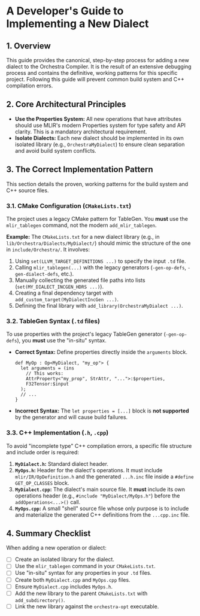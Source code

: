 # A Developer's Guide to Implementing a New Dialect

## 1. Overview

This guide provides the canonical, step-by-step process for adding a new dialect to the Orchestra Compiler. It is the result of an extensive debugging process and contains the definitive, working patterns for this specific project. Following this guide will prevent common build system and C++ compilation errors.

## 2. Core Architectural Principles

*   **Use the Properties System:** All new operations that have attributes should use MLIR's modern Properties system for type safety and API clarity. This is a mandatory architectural requirement.
*   **Isolate Dialects:** Each new dialect should be implemented in its own isolated library (e.g., `OrchestraMyDialect`) to ensure clean separation and avoid build system conflicts.

## 3. The Correct Implementation Pattern

This section details the proven, working patterns for the build system and C++ source files.

### 3.1. CMake Configuration (`CMakeLists.txt`)

The project uses a legacy CMake pattern for TableGen. You **must** use the `mlir_tablegen` command, not the modern `add_mlir_tablegen`.

**Example:** The `CMakeLists.txt` for a new dialect library (e.g., in `lib/Orchestra/Dialects/MyDialect/`) should mimic the structure of the one in `include/Orchestra/`. It involves:
1.  Using `set(LLVM_TARGET_DEFINITIONS ...)` to specify the input `.td` file.
2.  Calling `mlir_tablegen(...)` with the legacy generators (`-gen-op-defs`, `-gen-dialect-defs`, etc.).
3.  Manually collecting the generated file paths into lists (`set(MY_DIALECT_INCGEN_HDRS ...)`).
4.  Creating a final dependency target with `add_custom_target(MyDialectIncGen ...)`.
5.  Defining the final library with `add_library(OrchestraMyDialect ...)`.

### 3.2. TableGen Syntax (`.td` files)

To use properties with the project's legacy TableGen generator (`-gen-op-defs`), you **must** use the "in-situ" syntax.

*   **Correct Syntax:** Define properties directly inside the `arguments` block.
    ```tablegen
    def MyOp : Op<MyDialect, "my_op"> {
      let arguments = (ins
        // This works:
        AttrProperty<"my_prop", StrAttr, "...">:$properties,
        F32Tensor:$input
      );
      // ...
    }
    ```
*   **Incorrect Syntax:** The `let properties = [...]` block is **not supported** by the generator and will cause build failures.

### 3.3. C++ Implementation (`.h`, `.cpp`)

To avoid "incomplete type" C++ compilation errors, a specific file structure and include order is required:

1.  **`MyDialect.h`:** Standard dialect header.
2.  **`MyOps.h`:** Header for the dialect's operations. It must include `mlir/IR/OpDefinition.h` and the generated `...h.inc` file inside a `#define GET_OP_CLASSES` block.
3.  **`MyDialect.cpp`:** The dialect's main source file. It **must** include its own operations header (e.g., `#include "MyDialect/MyOps.h"`) before the `addOperations<...>()` call.
4.  **`MyOps.cpp`:** A small "shell" source file whose only purpose is to include and materialize the generated C++ definitions from the `...cpp.inc` file.

## 4. Summary Checklist

When adding a new operation or dialect:

- [ ] Create an isolated library for the dialect.
- [ ] Use the `mlir_tablegen` command in your `CMakeLists.txt`.
- [ ] Use "in-situ" syntax for any properties in your `.td` files.
- [ ] Create both `MyDialect.cpp` and `MyOps.cpp` files.
- [ ] Ensure `MyDialect.cpp` includes `MyOps.h`.
- [ ] Add the new library to the parent `CMakeLists.txt` with `add_subdirectory()`.
- [ ] Link the new library against the `orchestra-opt` executable.
